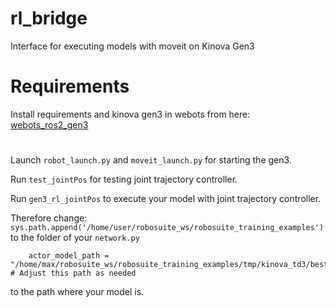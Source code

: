 # rl_bridge

Interface for executing models with moveit on Kinova Gen3

# Requirements
Install requirements and kinova gen3 in webots from here:
[webots_ros2_gen3](https://github.com/skpawar1305/webots_ros2_gen3)

#

Launch `robot_launch.py` and `moveit_launch.py` for starting the gen3.

Run `test_jointPos` for testing joint trajectory controller.

Run `gen3_rl_jointPos` to execute your model with joint trajectory controller.

Therefore change:
```sys.path.append('/home/user/robosuite_ws/robosuite_training_examples')```
to the folder of your `network.py`
```
    actor_model_path = "/home/max/robosuite_ws/robosuite_training_examples/tmp/kinova_td3/best_actor.pth"  # Adjust this path as needed
```
to the path where your model is.


